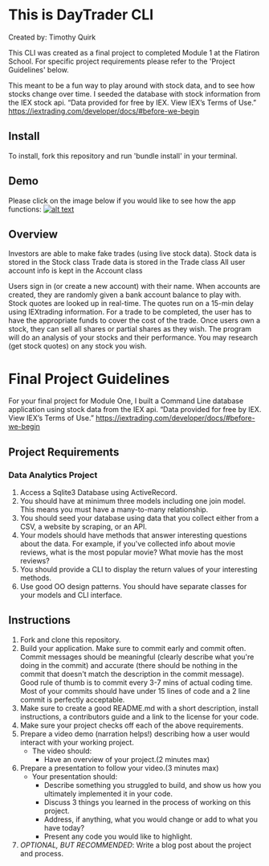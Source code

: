 # This is DayTrader CLI

Created by: Timothy Quirk

This CLI was created as a final project to completed Module 1 at the Flatiron School. For specific project requirements please refer to the 'Project Guidelines' below.

This meant to be a fun way to play around with stock data, and to see how stocks change over time. I seeded the database with stock information from the IEX stock api. “Data provided for free by IEX. View IEX’s Terms of Use.” https://iextrading.com/developer/docs/#before-we-begin

## Install

To install, fork this repository and run 'bundle install' in your terminal.

## Demo

Please click on the image below if you would like to see how the app functions:
[![alt text][image]][reference link]

[image]: https://img.youtube.com/vi/VJFTkUNRDY8/0.jpg "DayTrader CLI Demo Video"
[reference link]: https://www.youtube.com/watch?v=VJFTkUNRDY8



## Overview  

Investors are able to make fake trades (using live stock data).
Stock data is stored in the Stock class
Trade data is stored in the Trade class
All user account info is kept in the Account class

Users sign in (or create a new account) with their name.
When accounts are created, they are randomly given a bank account balance to play with.
Stock quotes are looked up in real-time. The quotes run on a 15-min delay using IEXtrading information.
For a trade to be completed, the user has to have the appropriate funds to cover the cost of the trade.
Once users own a stock, they can sell all shares or partial shares as they wish.
The program will do an analysis of your stocks and their performance.
You may research (get stock quotes) on any stock you wish.






#  Final Project Guidelines

For your final project for Module One, I built a Command Line database application using stock data from the IEX api.
“Data provided for free by IEX. View IEX’s Terms of Use.” https://iextrading.com/developer/docs/#before-we-begin

## Project Requirements

### Data Analytics Project

1. Access a Sqlite3 Database using ActiveRecord.
2. You should have at minimum three models including one join model. This means you must have a many-to-many relationship.
3. You should seed your database using data that you collect either from a CSV, a website by scraping, or an API.
4. Your models should have methods that answer interesting questions about the data. For example, if you've collected info about movie reviews, what is the most popular movie? What movie has the most reviews?
5. You should provide a CLI to display the return values of your interesting methods.  
6. Use good OO design patterns. You should have separate classes for your models and CLI interface.

## Instructions

1. Fork and clone this repository.
2. Build your application. Make sure to commit early and commit often. Commit messages should be meaningful (clearly describe what you're doing in the commit) and accurate (there should be nothing in the commit that doesn't match the description in the commit message). Good rule of thumb is to commit every 3-7 mins of actual coding time. Most of your commits should have under 15 lines of code and a 2 line commit is perfectly acceptable.
3. Make sure to create a good README.md with a short description, install instructions, a contributors guide and a link to the license for your code.
4. Make sure your project checks off each of the above requirements.
5. Prepare a video demo (narration helps!) describing how a user would interact with your working project.
    * The video should:
      - Have an overview of your project.(2 minutes max)
6. Prepare a presentation to follow your video.(3 minutes max)
    * Your presentation should:
      - Describe something you struggled to build, and show us how you ultimately implemented it in your code.
      - Discuss 3 things you learned in the process of working on this project.
      - Address, if anything, what you would change or add to what you have today?
      - Present any code you would like to highlight.   
7. *OPTIONAL, BUT RECOMMENDED*: Write a blog post about the project and process.
